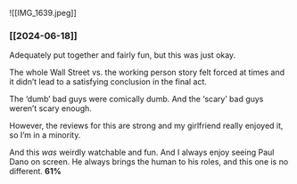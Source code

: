 ![[IMG_1639.jpeg]]

### [[2024-06-18]]

Adequately put together and fairly fun, but this was just okay. 

The whole Wall Street vs. the working person story felt forced at times and it didn’t lead to a satisfying conclusion in the final act.

The ‘dumb’ bad guys were comically dumb. And the ‘scary’ bad guys weren’t scary enough.

However, the reviews for this are strong and my girlfriend really enjoyed it, so I’m in a minority. 

And this _was_ weirdly watchable and fun. And I always enjoy seeing Paul Dano on screen. He always brings the human to his roles, and this one is no different. **61%**